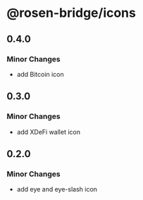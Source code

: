 # @rosen-bridge/icons

## 0.4.0

### Minor Changes

- add Bitcoin icon

## 0.3.0

### Minor Changes

- add XDeFi wallet icon

## 0.2.0

### Minor Changes

- add eye and eye-slash icon
